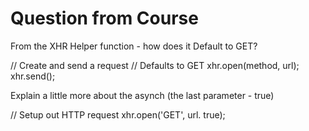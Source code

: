 # Question from Course

From the XHR Helper function - how does it Default to GET?

// Create and send a request
// Defaults to GET
xhr.open(method, url);
xhr.send();

Explain a little more about the asynch (the last parameter - true)

// Setup out HTTP request
xhr.open('GET', url. true);